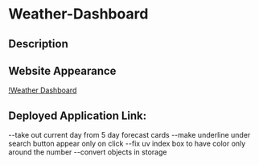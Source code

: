 # Weather-Dashboard

## Description

## Website Appearance

[!Weather Dashboard]()

## Deployed Application Link: 

--take out current day from 5 day forecast cards
--make underline under search button appear only on click
--fix uv index box to have color only around the number
--convert objects in storage 